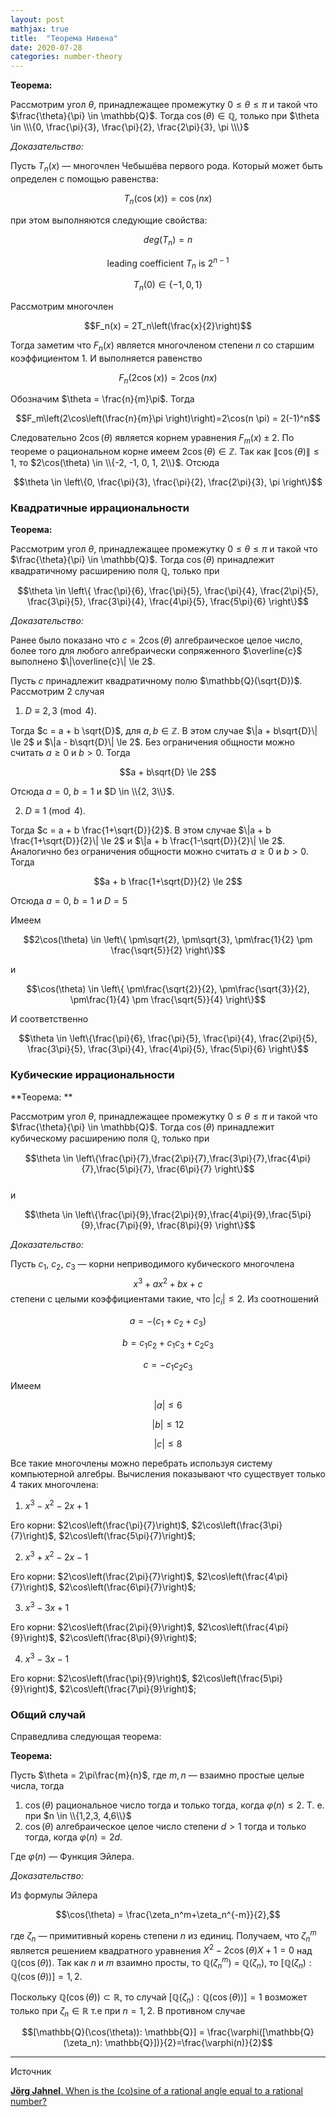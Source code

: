 ```yaml
---
layout: post
mathjax: true
title:  "Теорема Нивена"
date: 2020-07-28
categories: number-theory
---
```


**Теорема:**

​Рассмотрим угол  $\theta$,  принадлежащее промежутку $0 \le \theta \le \pi$ и такой что $\frac{\theta}{\pi} \in \mathbb{Q}$.  Тогда  $\cos(\theta) \in \mathbb{Q}$, только при 
$\theta \in \\\{0, \frac{\pi}{3}, \frac{\pi}{2}, \frac{2\pi}{3}, \pi \\\}$

*Доказательство:*

Пусть $T_n(x)$ — многочлен Чебышёва первого рода.  Который может быть определен с помощью равенства:

$$T_n(\cos(x))=\cos(nx)$$

при этом выполняются следующие свойства:

$$deg(T_n) = n$$

$$\text{leading coefficient } T_n \text{ is } 2^{n-1}$$

$$T_n(0) \in \{-1, 0, 1\}$$

Рассмотрим многочлен 

$$F_n(x) = 2T_n\left(\frac{x}{2}\right)$$

Тогда заметим что $F_n(x)$ является многочленом степени $n$ со старшим коэффициентом $1$. И выполняется равенство 

$$F_n(2\cos(x))=2\cos(nx)$$

Обозначим $\theta = \frac{n}{m}\pi$. Тогда 

$$F_m\left(2\cos\left(\frac{n}{m}\pi \right)\right)=2\cos(n \pi) = 2(-1)^n$$

Следовательно $2\cos(\theta)$ является корнем уравнения $F_m(x) \pm 2$. По теореме о рациональном корне имеем $2\cos(\theta) \in \mathbb{Z}$. Так как $\|\cos(\theta)\| \le 1$, то $2\cos(\theta) \in \\{-2, -1, 0, 1, 2\\}$. Отсюда 

$$\theta \in \left\{0, \frac{\pi}{3}, \frac{\pi}{2}, \frac{2\pi}{3}, \pi \right\}$$

### Квадратичные иррациональности

**Теорема:**

Рассмотрим угол  $\theta$,  принадлежащее промежутку $0 \le \theta \le \pi$ и такой что $\frac{\theta}{\pi} \in \mathbb{Q}$.  Тогда  $\cos(\theta)$ принадлежит квадратичному расширению поля $\mathbb{Q}$, только при 

$$\theta \in \left\{ \frac{\pi}{6}, \frac{\pi}{5}, \frac{\pi}{4},
\frac{2\pi}{5}, \frac{3\pi}{5}, \frac{3\pi}{4}, \frac{4\pi}{5}, \frac{5\pi}{6} \right\}$$

*Доказательство:*

Ранее было показано что $c = 2\cos(\theta)$ алгебраическое целое число, более того для любого алгебраически сопряженного $\overline{c}$ выполнено $\|\overline{c}\| \le 2$.

Пусть $c$ принадлежит квадратичному полю $\mathbb{Q}(\sqrt{D})$. Рассмотрим 2 случая

1. $D \equiv 2,3 \pmod{4}$. 
   
Тогда $c = a + b \sqrt{D}$, для $a, b \in \mathbb{Z}$.  В этом случае $\|a + b\sqrt{D}\| \le 2$ и $\|a - b\sqrt{D}\| \le 2$. Без ограничения общности можно считать $a \ge 0$ и $b > 0$. Тогда

$$a + b\sqrt{D} \le 2$$

​Отсюда $a=0$, $b = 1$ и $D \in \\{2, 3\\}$.

2. $D \equiv 1 \pmod{4}$. 
   
Тогда $c = a + b \frac{1+\sqrt{D}}{2}$.  В этом случае $\|a + b \frac{1+\sqrt{D}}{2}\| \le 2$ и $\|a + b \frac{1-\sqrt{D}}{2}\| \le 2$. Аналогично без ограничения общности можно считать $a \ge 0$ и $b > 0$. Тогда

$$a + b \frac{1+\sqrt{D}}{2} \le 2$$

Отсюда $a=0$, $b=1$ и $D = 5$

Имеем 

$$2\cos(\theta) \in \left\{ \pm\sqrt{2},  \pm\sqrt{3},  
\pm\frac{1}{2} \pm \frac{\sqrt{5}}{2} \right\}$$

и 

$$\cos(\theta) \in \left\{ \pm\frac{\sqrt{2}}{2},  \pm\frac{\sqrt{3}}{2},  \pm\frac{1}{4} \pm \frac{\sqrt{5}}{4} \right\}$$

И соответственно

$$\theta \in \left\{\frac{\pi}{6}, \frac{\pi}{5}, \frac{\pi}{4},
\frac{2\pi}{5}, \frac{3\pi}{5}, \frac{3\pi}{4}, \frac{4\pi}{5}, \frac{5\pi}{6} \right\}$$

### Кубические иррациональности

**Теорема: **

Рассмотрим угол  $\theta$,  принадлежащее промежутку $0 \le \theta \le \pi$ и такой что $\frac{\theta}{\pi} \in \mathbb{Q}$.  Тогда  $\cos(\theta)$ принадлежит кубическому расширению поля $\mathbb{Q}$, только при 

$$\theta \in \left\{\frac{\pi}{7},\frac{2\pi}{7},\frac{3\pi}{7},\frac{4\pi}{7},\frac{5\pi}{7}, \frac{6\pi}{7} \right\}$$
​	
и

$$\theta \in \left\{\frac{\pi}{9},\frac{2\pi}{9},\frac{4\pi}{9},\frac{5\pi}{9},\frac{7\pi}{9}, \frac{8\pi}{9} \right\}$$


*Доказательство:*

Пусть $c_1$, $c_2$, $c_3$ — корни неприводимого кубического многочлена 
$$x^3 + ax^2+bx+c$$
степени с целыми коэффициентами такие, что $|c_i|\le 2$. Из соотношений 

$$a = -(c_1 + c_2 + c_3)$$

$$b = c_1c_2 + c_1c_3+c_2c_3$$

$$c = -c_1c_2c_3$$

Имеем 

$$|a| \le 6$$

$$|b| \le 12$$

$$|c| \le 8$$

Все такие многочлены можно перебрать используя систему компьютерной алгебры. Вычисления показывают что существует только 4 таких многочлена:

1. $x^3 - x^2 - 2x + 1$

Его корни:  $2\cos\left(\frac{\pi}{7}\right)$, $2\cos\left(\frac{3\pi}{7}\right)$, $2\cos\left(\frac{5\pi}{7}\right)$;

2. $x^3+x^2-2x-1$

Его корни: $2\cos\left(\frac{2\pi}{7}\right)$, $2\cos\left(\frac{4\pi}{7}\right)$, $2\cos\left(\frac{6\pi}{7}\right)$;

3. $x^3-3x+1$

Его корни: $2\cos\left(\frac{2\pi}{9}\right)$, $2\cos\left(\frac{4\pi}{9}\right)$, $2\cos\left(\frac{8\pi}{9}\right)$;

4. $x^3-3x-1$

Его корни: $2\cos\left(\frac{\pi}{9}\right)$, $2\cos\left(\frac{5\pi}{9}\right)$, $2\cos\left(\frac{7\pi}{9}\right)$;

### Общий случай

Справедлива следующая теорема:

**Теорема:**

Пусть $\theta = 2\pi\frac{m}{n}$, где $m,n$ — взаимно простые целые числа, тогда 

1.  $\cos(\theta)$ рациональное число тогда и только тогда, когда  $\varphi(n) \le 2$. Т. е. при $n \in \\{1,2,3, 4,6\\}$
2.  $\cos(\theta)$ алгебраическое целое число степени $d > 1$ тогда и только тогда, когда $\varphi(n)  = 2d$.

Где $\varphi(n)$ — Функция Эйлера.

*Доказательство:*

Из формулы Эйлера

$$\cos(\theta) = \frac{\zeta_n^m+\zeta_n^{-m}}{2},$$

где $\zeta_n$ —  примитивный корень степени $n$ из единиц. Получаем, что $\zeta_n^m$ является решением квадратного уравнения $X^2-2\cos(\theta)X+1=0$ над $\mathbb{Q}(\cos(\theta))$. Так как $n$ и $m$ взаимно просты, то $\mathbb{Q}(\zeta_n^m)$ = $\mathbb{Q}(\zeta_n)$, то $[\mathbb{Q}(\zeta_n): \mathbb{Q}(\cos(\theta))] = 1, 2.$

Поскольку $\mathbb{Q}(\cos(\theta)) \subset \mathbb{R}$, то случай $[\mathbb{Q}(\zeta_n): \mathbb{Q}(\cos(\theta))] = 1$ возможет только при $\zeta_n \in \mathbb{R}$ т.е при $n=1,2$.  В противном случае 

$$[\mathbb{Q}(\cos(\theta)): \mathbb{Q}] = \frac{\varphi([\mathbb{Q}(\zeta_n): \mathbb{Q}])}{2}=\frac{\varphi(n)}{2}$$

---
Источник

[**Jörg Jahnel**. When is the (co)sine of a rational angle equal to a rational number?](https://arxiv.org/abs/1006.2938)